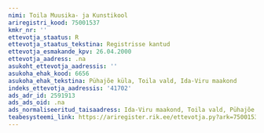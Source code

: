 ```yaml
---
nimi: Toila Muusika- ja Kunstikool
ariregistri_kood: 75001537
kmkr_nr: ''
ettevotja_staatus: R
ettevotja_staatus_tekstina: Registrisse kantud
ettevotja_esmakande_kpv: 26.04.2000
ettevotja_aadress: .na
asukoht_ettevotja_aadressis: ''
asukoha_ehak_kood: 6656
asukoha_ehak_tekstina: Pühajõe küla, Toila vald, Ida-Viru maakond
indeks_ettevotja_aadressis: '41702'
ads_adr_id: 2591913
ads_ads_oid: .na
ads_normaliseeritud_taisaadress: Ida-Viru maakond, Toila vald, Pühajõe küla
teabesysteemi_link: https://ariregister.rik.ee/ettevotja.py?ark=75001537&ref=rekvisiidid
---
```

